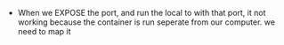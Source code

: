 - When we EXPOSE the port, and run the local to with that port, it not working because the container is run seperate from our computer. we need to map it